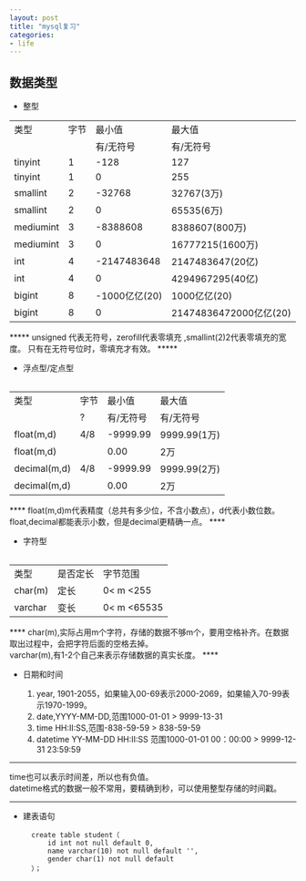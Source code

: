 ```yaml
---
layout: post
title: "mysql复习"
categories:
- life
---
```


## 数据类型 ##


- 整型
<table>
	<tr><td>类型</td><td>字节</td><td>最小值</td><td>最大值</td></tr>
	<tr><td>&nbsp;</td><td>&nbsp;</td><td>有/无符号</td><td>有/无符号</td></tr>
	<tr><td>tinyint</td><td>1</td><td>-128</td><td>127</td></tr>
	<tr><td>tinyint</td><td>1</td><td>0</td><td>255</td></tr>
	<tr><td>smallint</td><td>2</td><td>-32768</td><td>32767(3万)</td></tr>
	<tr><td>smallint</td><td>2</td><td>0</td><td>65535(6万)</td></tr>
	<tr><td>mediumint</td><td>3</td><td>-8388608</td><td>8388607(800万)</td></tr>
	<tr><td>mediumint</td><td>3</td><td>0</td><td>16777215(1600万)</td></tr>
	<tr><td>int</td><td>4</td><td>-2147483648</td><td>2147483647(20亿)</td></tr>
	<tr><td>int</td><td>4</td><td>0</td><td>4294967295(40亿)</td></tr>
	<tr><td>bigint</td><td>8</td><td>-1000亿亿(20)</td><td>1000亿亿(20)</td></tr>
	<tr><td>bigint</td><td>8</td><td>0</td><td>21474836472000亿亿(20)</td></tr>
<table>
*****
unsigned 代表无符号，zerofill代表零填充 ,smallint(2)2代表零填充的宽度。
只有在无符号位时，零填充才有效。
*****


- 浮点型/定点型
<table>
	<tr><td>类型</td><td>字节</td><td>最小值</td><td>最大值</td></tr>
	<tr><td>&nbsp;</td><td>?</td><td>有/无符号</td><td>有/无符号</td></tr>
	<tr><td>float(m,d)</td><td>4/8</td><td>-9999.99</td><td>9999.99(1万)</td></tr>
<tr><td>float(m,d)</td><td>&nbsp;</td><td>0.00</td><td>2万</td></tr>
<tr><td>decimal(m,d)</td><td>4/8</td><td>-9999.99</td><td>9999.99(2万)</td></tr>
<tr><td>decimal(m,d)</td><td>&nbsp;</td><td>0.00</td><td>2万</td></tr>
<table>
****
float(m,d)m代表精度（总共有多少位，不含小数点），d代表小数位数。
float,decimal都能表示小数，但是decimal更精确一点。
****

- 字符型

<table>
	<tr><td>类型</td><td>是否定长</td><td>字节范围</td></tr>
	<tr><td>char(m)</td><td>定长</td><td>0< m <255</td></tr>
	<tr><td>varchar</td><td>变长</td><td>0< m <65535</td></tr>
</table>
****
char(m),实际占用m个字符，存储的数据不够m个，要用空格补齐。在数据取出过程中，会把字符后面的空格去掉。<br/>
varchar(m),有1-2个自己来表示存储数据的真实长度。
****

- 日期和时间

	1. year, 1901-2055，如果输入00-69表示2000-2069，如果输入70-99表示1970-1999。
	2. date,YYYY-MM-DD,范围1000-01-01 > 9999-13-31
	3. time HH:II:SS,范围-838-59-59 > 838-59-59
	4. datetime YY-MM-DD HH:II:SS 范围1000-01-01 00：00:00 > 9999-12-31 23:59:59
	
****
time也可以表示时间差，所以也有负值。<br/>
datetime格式的数据一般不常用，要精确到秒，可以使用整型存储的时间戳。
****

- 建表语句
	
		create table student（
			id int not null default 0,
			name varchar(10) not null default '',
			gender char(1) not null default 
		）；

